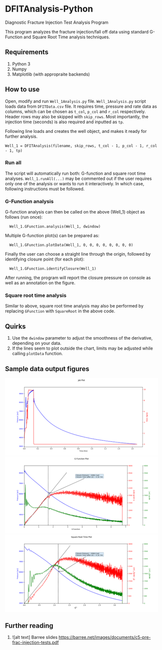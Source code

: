 # DFITAnalysis-Python
Diagnostic Fracture Injection Test Analysis Program

This program analyzes the fracture injection/fall off data using standard G-Function and Square Root Time analysis techniques. 

## Requirements
1. Python 3
2. Numpy
3. Matplotlib (with appropraite backends)

## How to use
Open, modify and run `Well_1Analysis.py` file. `Well_1Analysis.py` script loads data from `DFITData.csv` file. It requires time, pressure and rate data as columns, which can be chosen as `t_col`, `p_col` and `r_col` respectively. Header rows may also be skipped with `skip_rows`. Most importantly, the injection time (seconds) is also required and inputted as `tp`.

Following line loads and creates the well object, and makes it ready for further analysis.
```
Well_1 = DFITAnalysis(filename, skip_rows, t_col - 1, p_col - 1, r_col - 1, tp)
```

### Run all
The script will automatically run both: G-function and square root time analyses. `Well_1.runAll(...)` may be commented out if the user requires only one of the analysis or wants to run it interactively. In which case, following instructions must be followed.

### G-Function analysis
G-function analysis can then be called on the above (Well_1) object as follows (run once):
```
  Well_1.GFunction.analysis(Well_1, dwindow)
```

Multiple G-function plot(s) can be prepared as:
```
  Well_1.GFunction.plotData(Well_1, 0, 0, 0, 0, 0, 0, 0, 0)
```

Finally the user can choose a straight line through the origin, followed by identifying closure point (for each plot):
```
  Well_1.GFunction.identifyClosure(Well_1)
```
  
After running, the program will report the closure pressure on console as well as an annotation on the figure.

### Square root time analysis
Similar to above, square root time analysis may also be performed by replacing `GFunction` with `SquareRoot` in the above code.

## Quirks
1. Use the `dwindow` parameter to adjust the smoothness of the derivative, depending on your data.
2. If the lines seem to plot outside the chart, limits may be adjusted while calling `plotData` function.


## Sample data output figures
![alt text](Images/JobPlot.png)
![alt text](Images/G-Function.png)
![alt text](Images/SquareRoot.png)

## Further reading
1. ![alt text] Barree slides https://barree.net/images/documents/c5-pre-frac-injection-tests.pdf


